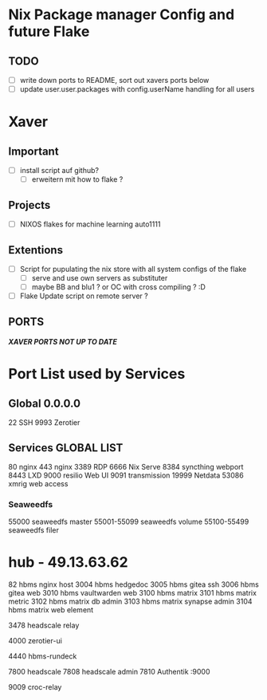 
# Nix Package manager Config and future Flake

## TODO
- [ ] write down ports to README, sort out xavers ports below
- [ ] update user.user.packages with config.userName handling for all users

# Xaver
## Important
- [ ] install script auf github? 
    - [ ] erweitern mit how to flake ?

## Projects
- [ ] NIXOS flakes for machine learning auto1111

## Extentions
- [ ] Script for pupulating the nix store with all system configs of the flake
    - [ ] serve and use own servers as substituter
    - [ ] maybe BB and blu1 ? or OC with cross compiling ? :D

- [ ] Flake Update script on remote server ?
## PORTS

##### XAVER PORTS NOT UP TO DATE ######
# Port List used by Services

## Global 0.0.0.0

22 SSH
9993 Zerotier

## Services GLOBAL LIST

80 nginx
443 nginx
3389 RDP
6666 Nix Serve
8384 syncthing webport
8443 LXD
9000 resilio Web UI
9091 transmission
19999 Netdata
53086 xmrig web access

### Seaweedfs

55000 seaweedfs master
55001-55099 seaweedfs volume
55100-55499 seaweedfs filer

# hub - 49.13.63.62

82 hbms nginx host
3004 hbms hedgedoc
3005 hbms gitea ssh
3006 hbms gitea web
3010 hbms vaultwarden web
3100 hbms matrix
3101 hbms matrix metric
3102 hbms matrix db admin
3103 hbms matrix synapse admin
3104 hbms matrix web element

3478 headscale relay

4000 zerotier-ui

4440 hbms-rundeck

7800 headscale
7808 headscale admin
7810 Authentik :9000

9009 croc-relay

